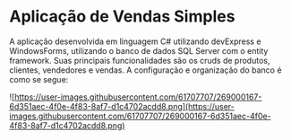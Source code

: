 # Aplicação de Vendas Simples

A aplicação desenvolvida em linguagem C# utilizando devExpress e WindowsForms, utilizando o banco de dados SQL Server com o entity framework.
Suas principais funcionalidades são os cruds de produtos, clientes, vendedores e vendas. A configuração e organização do banco é como se segue:

![https://user-images.githubusercontent.com/61707707/269000167-6d351aec-4f0e-4f83-8af7-d1c4702acdd8.png](https://user-images.githubusercontent.com/61707707/269000167-6d351aec-4f0e-4f83-8af7-d1c4702acdd8.png)

